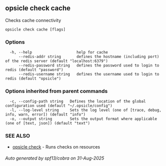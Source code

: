 ## opsicle check cache

Checks cache connectivity

```
opsicle check cache [flags]
```

### Options

```
  -h, --help                    help for cache
      --redis-addr string       defines the hostname (including port) of the redis server (default "localhost:6379")
      --redis-password string   defines the password used to login to redis (default "password")
      --redis-username string   defines the username used to login to redis (default "opsicle")
```

### Options inherited from parent commands

```
  -c, --config-path string   Defines the location of the global configuration used (default "~/.opsicle/config")
  -l, --log-level string     Sets the log level (one of [trace, debug, info, warn, error]) (default "info")
  -o, --output string        Sets the output format where applicable (one of [text, json]) (default "text")
```

### SEE ALSO

* [opsicle check](cli/opsicle_check.md)	 - Runs checks on resources

###### Auto generated by spf13/cobra on 31-Aug-2025
